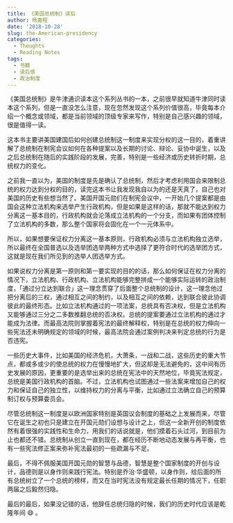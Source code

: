 ```yaml
---
title: 《美国总统制》读后
author: 杨嘉程
date: '2018-10-28'
slug: the-American-presidency
categories:
  - Thoughts
  - Reading Notes
tags:
  - 书籍
  - 读后感
  - 政治制度
---
```


《美国总统制》是牛津通识读本这个系列丛书的一本，之前很早就知道牛津同时读本这个系列，但是一直没怎么注意，现在忽然发现这个系列价值很高，毕竟每本介绍一个概念或领域，都是当前领域的顶级专家来写作，特别是自己感兴趣的领域，很是值得一读。

这本书主要讲美国建国后如何创建总统制这一制度来实现分权的这一目的，着重讲解了总统制在制宪会议如何在各种提案以及长期的讨论、辩论、妥协中诞生，以及之后总统制在随后的实践阶段的发展，完善，特别是一些经济或历史转折时期，总统权力的变化。

之前我一直以为，美国的制度是先是确认了总统制，然后才考虑利用国会来限制总统的权力达到分权的目的，读完这本书让我发现我自以为的还是天真了，自己也对美国的历史有些想当然了。美国开国元勋们在制宪会议中，一开始几个提案都是由国会这种立法机构来选举产生行政机构，但是如果是这样的话，那就不能达到权力分离这一基本目的，行政机构就会沦落成立法机构的一个分支，而如果有团体控制了立法机构的多数，那么整个国家将会固化在一个一元体系中。

所以，如果想要保证权力分离这一基本原则，行政机构必须与立法机构独立选举，所以最终在全国普选以及选举团选举两种方式中选择了更符合时代的选举团方式，这就是现在我们所见到的选举人团选举方式。

如果说权力分离是第一原则和第一要实现的目的的话，那么如何保证在权力分离的情况下，立法机构、行政机构、立法机构能够完整拼成一个能够实际运转的政治制度，「通过分立达到联合」这一理念贯穿了后面整个总统制的设计，这一理念他过把分离后的三权，通过相互之间的制约，以及相互之间的依赖，达到联合彼此协调彼此的最终形态。比如立法机构通过的一项法案，总统具有否决权，但是立法机构又能够通过三分之二多数推翻总统的否决权。总统的提案要通过立法机构的通过才能成为法律。而最高法院则掌握着宪法的最终解释权，特别是在总统的权力伸向一些宪法还未明确规定的领域的时候，最高法院会通过案例判决来判定总统的行为是否违宪。

一些历史大事件，比如美国的经济危机，大萧条，一战和二战，这些历史的重大节点，都或多或少的使总统的权力在慢慢地扩大，但这却是无法避免的，这中间有历史发展的原因，更重要的是选举出来的总统在宪法中的天然地位，毕竟宪法规定，总统是美国行政机构的首脑。不过，立法机构也试图通过一些法案来增加自己的权力和保证自己的独立性，以维持权力的分离与平衡，比如通过立法确立自己的预算制订权与预算委员会。

尽管总统制这一制度是以欧洲国家特别是英国议会制度的基础之上发展而来，尽管它在诞生之初也只是建立在开国元勋们设想与设计之上，但这一全新开创的制度依然有着很强的实践性和生命力，用我们的话说就是，他们摸着石头过河，到目前为止也都还不错。总统制从创立一直到现在，都在经历不断地动态发展与再平衡，也有一些宪法修正案来弥补宪法最初的一些疏漏与不足。

最后，不得不佩服美国开国元勋的智慧与品德，智慧是整个国家制度的开创与设计，品德则是以身作则来践行宪法。特别是乔治·华盛顿，以身作则，给后面的所有总统树立了一个总统的榜样，而又在当时宪法没有规定最长任期的情况下，任职两届之后毅然归隐。

最后的最后，如果没记错的话，他辞任总统归隐的时候，我们的历史时代应该是乾隆年间 :smile: 。







